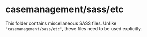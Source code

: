 # casemanagement/sass/etc

This folder contains miscellaneous SASS files. Unlike `"casemanagement/sass/etc"`, these files
need to be used explicitly.

